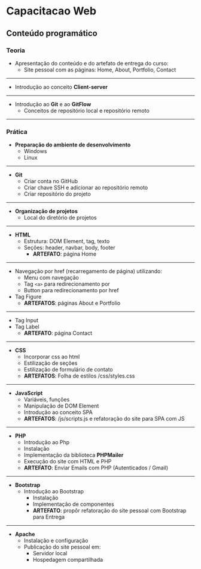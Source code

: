 # Capacitacao Web

## Conteúdo programático

### Teoria

- Apresentação do conteúdo e do artefato de entrega do curso: 
  - Site pessoal com as páginas: Home, About, Portfolio, Contact 

---

- Introdução ao conceito __Client-server__

---

- Introdução ao __Git__ e ao __GitFlow__
  - Conceitos de repositório local e repositório remoto

---

### Prática

- __Preparação do ambiente de desenvolvimento__
  - Windows
  - Linux

---

- __Git__
  - Criar conta no GitHub
  - Criar chave SSH e adicionar ao repositório remoto
  - Criar repositório do projeto

---

- __Organização de projetos__
  - Local do diretório de projetos

---

- __HTML__
  - Estrutura: DOM Element, tag, texto
  - Seções: header, navbar, body, footer
    - __ARTEFATO__: página Home 

---

  - Navegação por href (recarregamento de página) utilizando:
    - Menu com navegação 
    - Tag ```<a>``` para redirecionamento por 
    - Button para redirecionamento por href
  - Tag Figure
    - __ARTEFATOS__: páginas About e Portfolio

---

  - Tag Input
  - Tag Label
    - __ARTEFATO__: página Contact

---

- __CSS__
  - Incorporar css ao html
  - Estilização de seções
  - Estilização de formulário de contato
  - __ARTEFATOS__: Folha de estilos /css/styles.css 
---

- __JavaScript__
  - Variáveis, funções
  - Manipulação de DOM Element
  - Introdução ao conceito SPA
  - __ARTEFATOS__: /js/scripts.js e refatoração do site para SPA com JS

---

- __PHP__
  - Introdução ao Php
  - Instalação
  - Implementação da biblioteca __PHPMailer__
  - Execução do site com HTML e PHP
  - __ARTEFATO__: Enviar Emails com PHP (Autenticados / Gmail)

---

- __Bootstrap__
  - Introdução ao Bootstrap
    - Instalação
    - Implementação de componentes
    - __ARTEFATO__: propôr refatoração do site pessoal com Bootstrap para Entrega

---

- __Apache__
  - Instalação e configuração
  - Publicação do site pessoal em:
    - Servidor local
    - Hospedagem compartilhada
